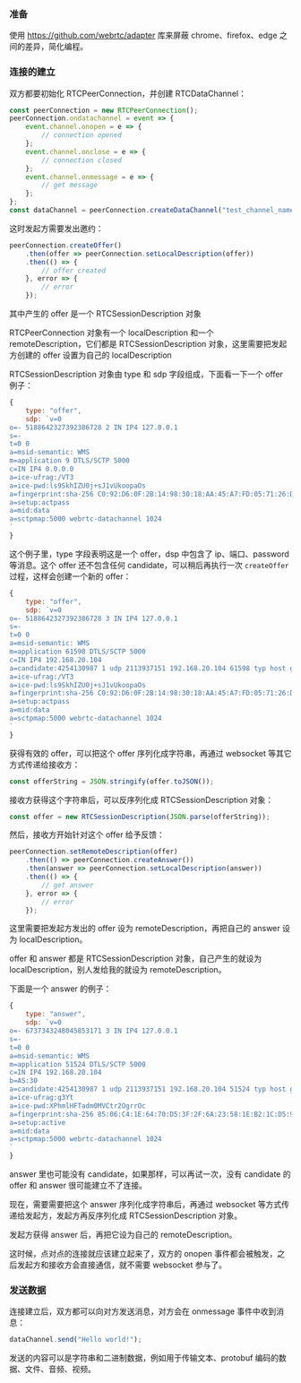 ### 准备

使用 https://github.com/webrtc/adapter 库来屏蔽 chrome、firefox、edge 之间的差异，简化编程。

### 连接的建立

双方都要初始化 RTCPeerConnection，并创建 RTCDataChannel：

```js
const peerConnection = new RTCPeerConnection();
peerConnection.ondatachannel = event => {
    event.channel.onopen = e => {
        // connection opened
    };
    event.channel.onclose = e => {
        // connection closed
    };
    event.channel.onmessage = e => {
        // get message
    };
};
const dataChannel = peerConnection.createDataChannel("test_channel_name"); // 双方的 channel 名要一致
```

这时发起方需要发出邀约：

```js
peerConnection.createOffer()
    .then(offer => peerConnection.setLocalDescription(offer))
    .then(() => {
        // offer created
    }, error => {
        // error
    });
```

其中产生的 offer 是一个 RTCSessionDescription 对象

RTCPeerConnection 对象有一个 localDescription 和一个 remoteDescription，它们都是 RTCSessionDescription 对象，这里需要把发起方创建的 offer 设置为自己的 localDescription

RTCSessionDescription 对象由 type 和 sdp 字段组成，下面看一下一个 offer 例子：

```js
{
    type: "offer",
    sdp: `v=0
o=- 5188642327392386728 2 IN IP4 127.0.0.1
s=-
t=0 0
a=msid-semantic: WMS
m=application 9 DTLS/SCTP 5000
c=IN IP4 0.0.0.0
a=ice-ufrag:/VT3
a=ice-pwd:ls9SkhIZU0j+sJ1vUkoopaOs
a=fingerprint:sha-256 C0:92:D6:0F:2B:14:98:30:18:AA:45:A7:FD:05:71:26:DE:2C:D8:4F:BB:E2:FC:17:1B:1E:29:07:02:7F:68:9B
a=setup:actpass
a=mid:data
a=sctpmap:5000 webrtc-datachannel 1024
`
}
```

这个例子里，type 字段表明这是一个 offer，dsp 中包含了 ip、端口、password 等消息。这个 offer 还不包含任何 candidate，可以稍后再执行一次 `createOffer` 过程，这样会创建一个新的 offer：

```js
{
    type: "offer",
    sdp: `v=0
o=- 5188642327392386728 3 IN IP4 127.0.0.1
s=-
t=0 0
a=msid-semantic: WMS
m=application 61598 DTLS/SCTP 5000
c=IN IP4 192.168.20.104
a=candidate:4254130987 1 udp 2113937151 192.168.20.104 61598 typ host generation 0 network-cost 50
a=ice-ufrag:/VT3
a=ice-pwd:ls9SkhIZU0j+sJ1vUkoopaOs
a=fingerprint:sha-256 C0:92:D6:0F:2B:14:98:30:18:AA:45:A7:FD:05:71:26:DE:2C:D8:4F:BB:E2:FC:17:1B:1E:29:07:02:7F:68:9B
a=setup:actpass
a=mid:data
a=sctpmap:5000 webrtc-datachannel 1024
`
}
```

获得有效的 offer，可以把这个 offer 序列化成字符串，再通过 websocket 等其它方式传递给接收方：

```js
const offerString = JSON.stringify(offer.toJSON());
```

接收方获得这个字符串后，可以反序列化成 RTCSessionDescription 对象：

```js
const offer = new RTCSessionDescription(JSON.parse(offerString));
```

然后，接收方开始针对这个 offer 给予反馈：

```js
peerConnection.setRemoteDescription(offer)
    .then(() => peerConnection.createAnswer())
    .then(answer => peerConnection.setLocalDescription(answer))
    .then(() => {
        // get answer
    }, error => {
        // error
    });
```

这里需要把发起方发出的 offer 设为 remoteDescription，再把自己的 answer 设为 localDescription。

offer 和 answer 都是 RTCSessionDescription 对象，自己产生的就设为 localDescription，别人发给我的就设为 remoteDescription。

下面是一个 answer 的例子：

```js
{
    type: "answer",
    sdp: `v=0
o=- 6737343248045853171 3 IN IP4 127.0.0.1
s=-
t=0 0
a=msid-semantic: WMS
m=application 51524 DTLS/SCTP 5000
c=IN IP4 192.168.20.104
b=AS:30
a=candidate:4254130987 1 udp 2113937151 192.168.20.104 51524 typ host generation 0 network-cost 50
a=ice-ufrag:g3Yt
a=ice-pwd:XPhmlHFTadm0MVCtr2OgrrOc
a=fingerprint:sha-256 85:06:C4:1E:64:70:D5:3F:2F:6A:23:58:1E:B2:1C:D5:9F:64:12:02:AA:AA:BD:C2:0B:7D:0E:92:D0:D5:63:60
a=setup:active
a=mid:data
a=sctpmap:5000 webrtc-datachannel 1024
`
}
```

answer 里也可能没有 candidate，如果那样，可以再试一次，没有 candidate 的 offer 和 answer 很可能建立不了连接。

现在，需要需要把这个 answer 序列化成字符串后，再通过 websocket 等方式传递给发起方，发起方再反序列化成 RTCSessionDescription 对象。

发起方获得 answer 后，再把它设为自己的 remoteDescription。

这时候，点对点的连接就应该建立起来了，双方的 onopen 事件都会被触发，之后发起方和接收方会直接通信，就不需要 websocket 参与了。

### 发送数据

连接建立后，双方都可以向对方发送消息，对方会在 onmessage 事件中收到消息：

```js
dataChannel.send("Hello world!");
```

发送的内容可以是字符串和二进制数据，例如用于传输文本、protobuf 编码的数据、文件、音频、视频。
